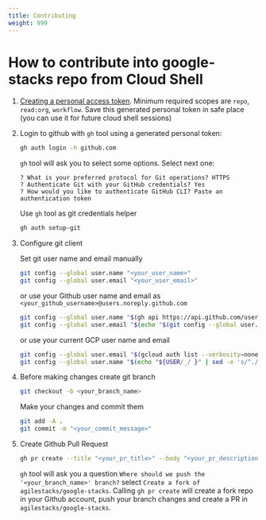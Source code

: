```yaml
---
title: Contributing
weight: 999
---
```

# How to contribute into google-stacks repo from Cloud Shell

1. [Creating a personal access token](https://docs.github.com/en/authentication/keeping-your-account-and-data-secure/creating-a-personal-access-token). Minimum required scopes are `repo`, `read:org`, `workflow`. Save this generated personal token in safe place (you can use it for future cloud shell sessions)

2. Login to github with `gh` tool using a generated personal token:

   ```bash
   gh auth login -h github.com
   ```

   `gh` tool will ask you to select some options. Select next one:

   ```text
   ? What is your preferred protocol for Git operations? HTTPS
   ? Authenticate Git with your GitHub credentials? Yes
   ? How would you like to authenticate GitHub CLI? Paste an authentication token
   ```

   Use `gh` tool as git credentials helper

   ```bash
   gh auth setup-git
   ```

3. Configure git client

   Set git user name and email manually

   ```bash
   git config --global user.name "<your_user_name>"
   git config --global user.email "<your_user_email>"
   ```

   or use your Github user name and email as `<your_github_username>@users.noreply.github.com`

   ```bash
   git config --global user.name "$(gh api https://api.github.com/user | jq -crM '.login')"
   git config --global user.email "$(echo "$(git config --global user.name)@users.noreply.github.com")"
   ```

   or use your current GCP user name and email

   ```bash
   git config --global user.email "$(gcloud auth list --verbosity=none --filter=status:ACTIVE --format="json(account)" | jq -cMr '. | first | . account')"
   git config --global user.name "$(echo "${USER/_/ }" | sed -e 's/^./\U&/g;  s/ ./\U&/g')"
   ```

4. Before making changes create git branch

   ```bash
   git checkout -b <your_branch_name>
   ```

   Make your changes and commit them

   ```bash
   git add -A .
   git commit -m "<your_commit_message>"
   ```

5. Create Github Pull Request

   ```bash
   gh pr create --title "<your_pr_title>" --body "<your_pr_description>"
   ```

   `gh` tool will ask you a question `Where should we push the '<your_branch_name>' branch?` select `Create a fork of agilestacks/google-stacks`.
   Calling `gh pr create` will create a fork repo in your Github account, push your branch changes and create a PR in `agilestacks/google-stacks`.
